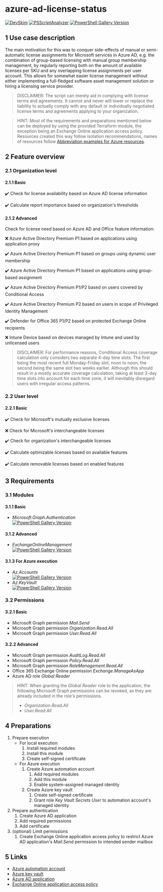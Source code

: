 # azure-ad-license-status

[![DevSkim](https://github.com/DMoenks/azure-ad-license-status/actions/workflows/devskim.yml/badge.svg)](https://github.com/DMoenks/azure-ad-license-status/actions/workflows/devskim.yml)
[![PSScriptAnalyzer](https://github.com/DMoenks/azure-ad-license-status/actions/workflows/powershell.yml/badge.svg)](https://github.com/DMoenks/azure-ad-license-status/actions/workflows/powershell.yml)
[![PowerShell Gallery Version](https://img.shields.io/powershellgallery/v/azure-ad-license-status?label=PowerShell%20Gallery&logo=powershell&style=flat)](https://www.powershellgallery.com/packages/azure-ad-license-status)

## 1 Use case description

The main motivation for this was to conquer side-effects of manual or semi-automatic license assignments for Microsoft services in Azure AD, e.g. the combination of group-based licensing with manual group membership management, by regularly reporting both on the amount of available licenses per SKU and any overlapping license assignments per user account. This allows for somewhat easier license management without either implementing a full-fledged software asset management solution or hiring a licensing service provider.

> DISCLAIMER: The script can merely aid in complying with license terms and agreements. It cannot and never will lower or replace the liability to actually comply with any default or individually negotiated license terms and agreements applying to your organization.

> HINT: Most of the requirements and preparations mentioned below can be deployed by using the provided Terraform module, the exception being an Exchange Online application access policy. Resources created this way follow isolation recommendations, names of resources follow [Abbreviation examples for Azure resources](https://learn.microsoft.com/azure/cloud-adoption-framework/ready/azure-best-practices/resource-abbreviations).

## 2 Feature overview

### 2.1 Organization level

#### 2.1.1 Basic

:heavy_check_mark: Check for license availability based on Azure AD license information

:heavy_check_mark: Calculate report importance based on organization's thresholds

#### 2.1.2 Advanced

Check for license need based on Azure AD and Office feature information:

:x: Azure Active Directory Premium P1 based on applications using application proxy

:heavy_check_mark: Azure Active Directory Premium P1 based on groups using dynamic user membership

:heavy_check_mark: Azure Active Directory Premium P1 based on applications using group-based assignment

:heavy_check_mark: Azure Active Directory Premium P1/P2 based on users covered by Conditional Access

:heavy_check_mark: Azure Active Directory Premium P2 based on users in scope of Privileged Identity Management

:heavy_check_mark: Defender for Office 365 P1/P2 based on protected Exchange Online recipients

:x: Intune Device based on devices managed by Intune and used by unlicensed users

> DISCLAIMER: For performance reasons, Conditional Access coverage calculation only considers two separate 4-day time slots. The first being the most recent full Monday-Friday slot, noon to noon, the second being the same slot two weeks earlier. Although this should result in a mostly accurate coverage calculation, taking at least 3-day time slots into account for each time zone, it will inevitably disregard users with irregular access patterns.

### 2.2 User level

#### 2.2.1 Basic

:heavy_check_mark: Check for Microsoft's mutually exclusive licenses

:x: Check for Microsoft's interchangeable licenses

:heavy_check_mark: Check for organization's interchangeable licenses

:heavy_check_mark: Calculate optimizable licenses based on available features

:heavy_check_mark: Calculate removable licenses based on enabled features

## 3 Requirements

### 3.1 Modules

#### 3.1.1 Basic

- _Microsoft.Graph.Authentication_  
  [![PowerShell Gallery Version](https://img.shields.io/powershellgallery/v/Microsoft.Graph.Authentication?label=PowerShell%20Gallery&logo=powershell&style=flat)](https://www.powershellgallery.com/packages/Microsoft.Graph.Authentication)

#### 3.1.2 Advanced

- _ExchangeOnlineManagement_  
  [![PowerShell Gallery Version](https://img.shields.io/powershellgallery/v/ExchangeOnlineManagement?label=PowerShell%20Gallery&logo=powershell&style=flat)](https://www.powershellgallery.com/packages/ExchangeOnlineManagement)

#### 3.1.3 For Azure execution

- _Az.Accounts_  
  [![PowerShell Gallery Version](https://img.shields.io/powershellgallery/v/Az.Accounts?label=PowerShell%20Gallery&logo=powershell&style=flat)](https://www.powershellgallery.com/packages/Az.Accounts)
- _Az.KeyVault_  
  [![PowerShell Gallery Version](https://img.shields.io/powershellgallery/v/Az.KeyVault?label=PowerShell%20Gallery&logo=powershell&style=flat)](https://www.powershellgallery.com/packages/Az.KeyVault)

### 3.2 Permissions

#### 3.2.1 Basic

- Microsoft Graph permission _Mail.Send_
- Microsoft Graph permission _Organization.Read.All_
- Microsoft Graph permission _User.Read.All_

#### 3.2.2 Advanced

- Microsoft Graph permission _AuditLog.Read.All_
- Microsoft Graph permission _Policy.Read.All_
- Microsoft Graph permission _RoleManagement.Read.All_
- Office 365 Exchange Online permission _Exchange.ManageAsApp_
- Azure AD role _Global Reader_

> HINT: When granting the _Global Reader_ role to the application, the following Microsoft Graph permissions can be revoked, as they are already included in the role's permissions.
>
>- _Organization.Read.All_
>- _User.Read.All_

## 4 Preparations

1. Prepare execution
   - For local execution
     1. Install required modules
     2. Install this module
     3. Create self-signed certificate
   - For Azure execution
     1. Create Azure automation account
        1. Add required modules
        2. Add this module
        3. Enable system-assigned managed identity
     2. Create Azure key vault
        1. Create self-signed certificate
        2. Grant role _Key Vault Secrets User_ to automation account's managed identity
2. Prepare authentication
   1. Create Azure AD application
   2. Add required permissions
   3. Add certificate
3. (optional) Limit permissions
   1. Create Exchange Online application access policy to restrict Azure AD application's _Mail.Send_ permission to intended sender mailbox

## 5 Links

- [Azure automation account](https://learn.microsoft.com/azure/automation/automation-create-standalone-account)
- [Azure key vault](https://learn.microsoft.com/azure/key-vault/general/quick-create-portal)
- [Azure AD application](https://learn.microsoft.com/azure/active-directory/develop/quickstart-register-app)
- [Exchange Online application access policy](https://learn.microsoft.com/graph/auth-limit-mailbox-access)
